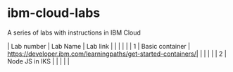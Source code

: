 # ibm-cloud-labs
A series of labs with instructions in IBM Cloud


| Lab number | Lab Name        | Lab link                                                       |
|            |                 |                                                                |
|    1       | Basic container | https://developer.ibm.com/learningpaths/get-started-containers/|
|            |                 |                                                                |
|    2       | Node JS in IKS  | 
|            |                 |                                                                |
